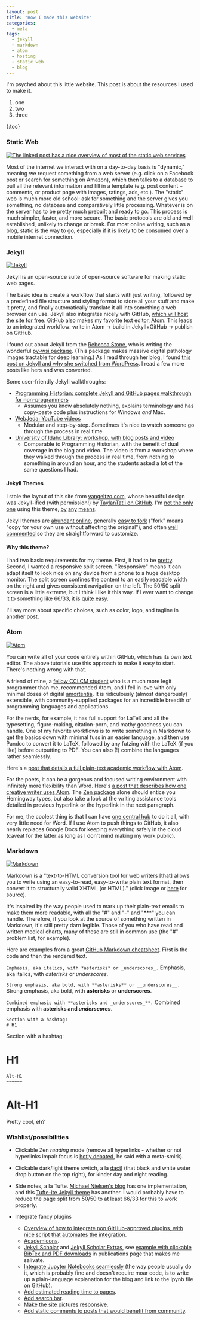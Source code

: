 ```yaml
---
layout: post
title: "How I made this website"
categories:
  - meta
tags:
  - jekyll
  - markdown
  - atom
  - hosting
  - static web
  - blog
---
```


I'm psyched about this little website. This post is about the resources I used to make it.

1. one
2. two
3. three

{:toc}

### Static Web

[![The linked post has a nice overview of most of the static web services](https://www.digett.com/sites/default/files/images/static_site_0.png)](https://blog.zipboard.co/how-to-start-with-static-sites-807b8ddfecc)

Most of the internet we interact with on a day-to-day basis is "dynamic," meaning we request something from a web server (e.g. click on a Facebook post or search for something on Amazon), which then talks to a database to pull all the relevant information and fill in a template (e.g. post content + comments, or product page with images, ratings, ads, etc.). The "static" web is much more old school: ask for something and the server gives you something, no database and comparatively little processing. Whatever is on the server has to be pretty much prebuilt and ready to go. This process is much simpler, faster, and more secure. The basic protocols are old and well established, unlikely to change or break.  For most online writing, such as a blog, static is the way to go, especially if it is likely to be consumed over a mobile internet connection.

### Jekyll
[![Jekyll](https://jekyllrb.com/img/logo-2x.png)](https://jekyllrb.com/)

Jekyll is an open-source suite of open-source software for making static web pages.

The basic idea is create a workflow that starts with just writing, followed by a predefined file structure and styling format to store all your stuff and make it pretty, and finally automatically translate it all into something a web browser can use. Jekyll also integrates nicely with GitHub, [which will host the site for free](https://help.github.com/articles/about-github-pages-and-jekyll/). GitHub also makes my favorite text editor, [Atom](https://atom.io/). This leads to an integrated workflow: write in Atom → build in Jekyll+GitHub →  publish on GitHub.

I found out about Jekyll from the [Rebecca Stone](https://ysbecca.github.io/programming/2018/05/22/py-wsi.html), who is writing the wonderful [py-wsi package](https://github.com/ysbecca/py-wsi). (This package makes massive digital pathology images tractable for deep learning.) As I read through her blog, I found [this post on Jekyll and why she switched from WordPress](https://ysbecca.github.io/programming/2017/04/29/jekyll-migration.html). I read a few more posts like hers and was converted.

Some user-friendly Jekyll walkthroughs:

- [Programming Historian: complete Jekyll and GitHub pages walkthrough for non-programmers](https://programminghistorian.org/en/lessons/building-static-sites-with-jekyll-github-pages)
  - Assumes you know absolutely nothing, explains terminology and has copy-paste code plus instructions for Windows *and* Mac.
- [WebJeda: YouTube videos](https://www.youtube.com/watch?v=bwThn0rxv7M)
  - Modular and step-by-step. Sometimes it's nice to watch someone go through the process in real time.
- [University of Idaho Library: workshop, with blog posts and video](https://evanwill.github.io/go-go-ghpages/0-prep.html)
  - Comparable to Programming Historian, with the benefit of dual coverage in the blog and video. The video is from a workshop where they walked through the process in real time, from nothing to something in around an hour, and the students asked a lot of the same questions I had.

#### Jekyll Themes

I stole the layout of this site from [vangeltzo.com](https://vangeltzo.com/index.html), whose beautiful design was Jekyll-ified (with permission!) by [TaylanTatli on GitHub](https://taylantatli.github.io/Halve/). I'm [not the only one](https://github.com/cbeauhilton/cbeauhilton.github.io/network/members) using this theme, [by](https://drivenbyentropy.github.io/) [any](https://ejieum.github.io/) [means](https://je553.github.io/).

Jekyll themes are [abundant online](http://jekyllthemes.org/), generally [easy to fork](https://taylantatli.github.io/Halve/halve-theme/) ("fork" means "copy for your own use without affecting the original"), and often [well commented](https://taylantatli.github.io/Halve/posts) so they are straightforward to customize.

#### Why this theme?

I had two basic requirements for my theme. First, it had to be [pretty](http://www.leonardkoren.com/lkwh.html). Second, I wanted a responsive split screen. "Responsive" means it can adapt itself to look nice on any device from a phone to a huge desktop monitor. The split screen confines the content to an easily readable width on the right and gives consistent navigation on the left. The 50/50 split screen is a little extreme, but I think I like it this way. If I ever want to change it to something like 66/33, it is [quite  easy](https://github.com/TaylanTatli/Halve/issues/32).

I'll say more about specific choices, such as color, logo, and tagline in another post.


### Atom

[![Atom](https://avatars2.githubusercontent.com/u/1089146?s=200&v=4)](https://atom.io/)

You can write all of your code entirely within GitHub, which has its own text editor. The above tutorials use this approach to make it easy to start. There's nothing wrong with that.

A friend of mine, a [fellow CCLCM student](https://github.com/JaretK) who is a much more legit programmer than me, recommended Atom, and I fell in love with only minimal doses of digital [amortentia](http://harrypotter.wikia.com/wiki/Amortentia). It is ridiculously (almost dangerously) extensible, with community-supplied packages for an incredible breadth of programming languages and applications.

For the nerds, for example, it has full support for LaTeX and all the typesetting, figure-making, citation-porn, and mathy goodness you can handle. One of my favorite workflows is to write something in Markdown to get the basics down with minimal fuss in an easier language, and then use Pandoc to convert it to LaTeX, followed by any futzing with the LaTeX (if you like) before outputting to PDF. You can also (!) combine the languages rather seamlessly.

Here's a [post that details a full plain-text academic workflow with Atom](http://u.arizona.edu/~selisker/post/workflow/).



For the poets, it can be a gorgeous and focused writing environment with infinitely more flexibility than Word. Here's [a post that describes how one creative writer uses Atom](https://8bitbuddhism.com/2017/12/29/a-novel-approach-to-writing-with-atom-and-markdown/). The [Zen package](https://atom.io/packages/Zen) alone should entice you Hemingway types, but also take a look at the writing assistance tools detailed in previous hyperlink or the hyperlink in the next paragraph.

For me, the coolest thing is that I can have [one central hub](https://medium.com/@sroberts/how-i-atom-12988bce8fce) to do it all, with very little need for Word. If I use Atom to push things to GitHub, it also nearly replaces Google Docs for keeping everything safely in the cloud (caveat for the latter:as long as I don't mind making my work public).


### Markdown
[![Markdown](https://github.com/dcurtis/markdown-mark/blob/master/png/208x128.png?raw=true)](https://daringfireball.net/projects/markdown/)

Markdown is a "text-to-HTML conversion tool for web writers [that] allows you to write using an easy-to-read, easy-to-write plain text format, then convert it to structurally valid XHTML (or HTML)."  (click image or [here](https://daringfireball.net/projects/markdown/) for source).

It's inspired by the way people used to mark up their plain-text emails to make them more readable, with all the "#" and "-" and "***" you can handle. Therefore, if you look at the source of something written in Markdown, it's still pretty darn legible. Those of you who have read and written medical charts, many of these are still in common use (the "#" problem list, for example).

Here are examples from a great [GitHub Markdown cheatsheet](https://github.com/adam-p/markdown-here/wiki/Markdown-Cheatsheet). First is the code and then the rendered text.

`Emphasis, aka italics, with *asterisks* or _underscores_.`
Emphasis, aka italics, with *asterisks* or _underscores_.

`Strong emphasis, aka bold, with **asterisks** or __underscores__.`
Strong emphasis, aka bold, with **asterisks** or __underscores__.

`Combined emphasis with **asterisks and _underscores_**.`
Combined emphasis with **asterisks and _underscores_**.

```
Section with a hashtag:
# H1
```

Section with a hashtag:
# H1

```
Alt-H1
======
```

Alt-H1
======


Pretty cool, eh?


### Wishlist/possibilities


- Clickable Zen *reading* mode (remove all hyperlinks - whether or not hyperlinks impair focus is [hotly debated](https://books.google.com/books?id=QJxeBAAAQBAJ&pg=PA79&lpg=PA79&dq=On+Measuring+the+Impact+of+Hyperlinks+on+Reading&source=bl&ots=Ih_zN17-Nh&sig=F47u2HB7nBavnD3amydmJo5wNB4&hl=en&sa=X&ved=2ahUKEwjs0Pif1Z3dAhUKXa0KHcEeCucQ6AEwCXoECAEQAQ#v=onepage&q&f=false), he said with a meta-smirk).
- Clickable dark/light theme switch, a la [dactl](https://melangue.github.io/dactl//) (that black and white water drop button on the top right), for kinder day and night reading.
- Side notes, a la Tufte. [Michael Nielsen's blog](http://augmentingcognition.com/ltm.html) has one implementation, and this [Tufte-ite Jekyll theme](http://clayh53.github.io/tufte-jekyll/articles/15/tufte-style-jekyll-blog) has another. I would probably have to reduce the page split from 50/50 to at least 66/33 for this to work properly.
- Integrate fancy plugins

  - [Overview of how to integrate non GitHub-approved plugins, with nice script that automates the integration](https://drewsilcock.co.uk/custom-jekyll-plugins).
  - [Academicons](https://www.janknappe.com/blog/Integrating-Academicons-with-Fontawesome-in-the-Millennial-Jekyll-template/).
  - [Jekyll Scholar](https://gist.github.com/roachhd/ed8da4786ba79dfc4d91) and [Jekyll Scholar Extras](https://github.com/jgoodall/jekyll-scholar-extras), see [example with clickable BibTex and PDF downloads](https://caesr.uwaterloo.ca//publications/index.html) in publications page that makes me salivate.
  - [Integrate Jupyter Notebooks seamlessly](https://bethallchurch.github.io/jupyter-notebooks-with-jekyll/) (the way people usually do it, which is probably fine and doesn't require moar code, is to write up a plain-language explanation for the blog and link to the ipynb file on GitHub).
  - [Add estimated reading time to pages](https://github.com/bdesham/reading_time).
  - [Add search bar](http://www.jekyll-plugins.com/plugins/simple-jekyll-search).
  - [Make the site pictures responsive](https://github.com/robwierzbowski/jekyll-picture-tag).
  - [Add static comments to posts that would benefit from community](https://mademistakes.com/articles/jekyll-static-comments/#static-comments).
